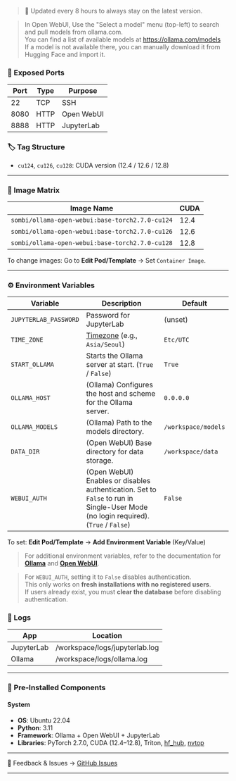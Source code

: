 > 🔄 Updated every 8 hours to always stay on the latest version.

> In Open WebUI, Use the "Select a model" menu (top-left) to search and pull models from ollama.com. \
> You can find a list of available models at <https://ollama.com/models> \
> If a model is not available there, you can manually download it from Hugging Face and import it.

### 🔌 Exposed Ports

| Port | Type | Purpose    |
| ---- | ---- | ---------- |
| 22   | TCP  | SSH        |
| 8080 | HTTP | Open WebUI |
| 8888 | HTTP | JupyterLab |

### 🏷️ Tag Structure

* `cu124`, `cu126`, `cu128`: CUDA version (12.4 / 12.6 / 12.8)

---

### 🧱 Image Matrix

| Image Name                                      | CUDA |
| ----------------------------------------------- | ---- |
| `sombi/ollama-open-webui:base-torch2.7.0-cu124` | 12.4 |
| `sombi/ollama-open-webui:base-torch2.7.0-cu126` | 12.6 |
| `sombi/ollama-open-webui:base-torch2.7.0-cu128` | 12.8 |

To change images: Go to **Edit Pod/Template** → Set `Container Image`.

---

### ⚙️ Environment Variables

| Variable              | Description                                                                                                                        | Default             |
| --------------------- | ---------------------------------------------------------------------------------------------------------------------------------- | ------------------- |
| `JUPYTERLAB_PASSWORD` | Password for JupyterLab                                                                                                            | (unset)             |
| `TIME_ZONE`           | [Timezone](https://en.wikipedia.org/wiki/List_of_tz_database_time_zones) (e.g., `Asia/Seoul`)                                      | `Etc/UTC`           |
| `START_OLLAMA`        | Starts the Ollama server at start. (`True` / `False`)                                                                              | `True`              |
| `OLLAMA_HOST`         | (Ollama) Configures the host and scheme for the Ollama server.                                                                     | `0.0.0.0`           |
| `OLLAMA_MODELS`       | (Ollama) Path to the models directory.                                                                                             | `/workspace/models` |
| `DATA_DIR`            | (Open WebUI) Base directory for data storage.                                                                                      | `/workspace/data`   |
| `WEBUI_AUTH`          | (Open WebUI) Enables or disables authentication. Set to `False` to run in Single-User Mode (no login required). (`True` / `False`) | `False`             |

To set: **Edit Pod/Template** → **Add Environment Variable** (Key/Value)

> For additional environment variables, refer to the documentation for [**Ollama**](https://github.com/ollama/ollama/issues/2941#issuecomment-2322778733) and [**Open WebUI**](https://docs.openwebui.com/getting-started/env-configuration).

> For `WEBUI_AUTH`, setting it to `False` disables authentication. \
> This only works on **fresh installations with no registered users**. \
> If users already exist, you must **clear the database** before disabling authentication.

### 📁 Logs

| App        | Location                       |
|------------|--------------------------------|
| JupyterLab | /workspace/logs/jupyterlab.log |
| Ollama     | /workspace/logs/ollama.log     |

---

### 🧩 Pre-Installed Components

#### **System**

* **OS**: Ubuntu 22.04
* **Python**: 3.11
* **Framework**: Ollama + Open WebUI + JupyterLab
* **Libraries**: PyTorch 2.7.0, CUDA (12.4–12.8), Triton, [hf\_hub](https://huggingface.co/docs/huggingface_hub), [nvtop](https://github.com/Syllo/nvtop)

---

💬 Feedback & Issues → [GitHub Issues](https://github.com/somb1/Ollama-Open-WebUI-RP/issues)

---
